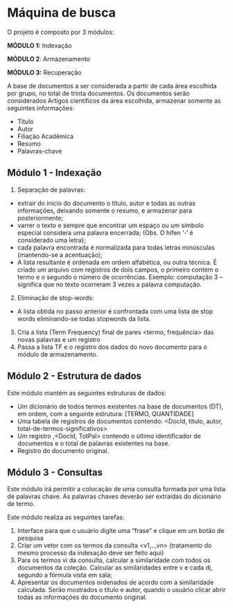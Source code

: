 # Máquina de busca

O projeto é composto por 3 módulos:

**MÓDULO 1:** Indexação

**MÓDULO 2**: Armazenamento

**MÓDULO 3:** Recuperação

A base de documentos a ser considerada a partir de cada área escolhida por grupo, no total de trinta documentos.
Os documentos serão considerados Artigos científicos da área escolhida, armazenar somente as seguintes informações:
* Título
* Autor
* Filiação Acadêmica
* Resumo
* Palavras-chave

## Módulo 1 - Indexação
1. Separação de palavras:
* extrair do início do documento o título, autor e todas as outras informações, deixando somente o resumo, e armazenar para posteriormente;
* varrer o texto e sempre que encontrar um espaço ou um símbolo especial considera uma palavra encerrada; (Obs. O hífen ‘-‘ é considerado uma letra);
* cada palavra encontrada é normalizada para todas letras minúsculas (mantendo-se a acentuação);
* A lista resultante é ordenada em ordem alfabética, ou outra técnica. É criado um arquivo com registros de dois campos, o primeiro contém o termo e o segundo o número de ocorrências. Exemplo: computação 3 – significa que no texto ocorreram 3 vezes a palavra computação.

2. Eliminação de stop-words:
* A lista obtida no passo anterior é confrontada com uma lista de stop words eliminando-se todas stopwords da lista.

3. Cria a lista (Term Frequency) final de pares <termo, frequência> das novas palavras e um registro
4. Passa a lista TF e o registro dos dados do novo documento para o módulo de armazenamento.

## Módulo 2 - Estrutura de dados
Este módulo mantém as seguintes estruturas de dados:

* Um dicionário de todos termos existentes na base de documentos (DT), em ordem, com a seguinte estrutura: [TERMO, QUANTIDADE]
* Uma tabela de registros de documentos contendo: <DocId, título, autor, total-de-termos-significativos>
* Um registro ,<DocId, TotPal> contendo o último identificador de documentos e o total de palavras existentes na base.
* Registro do documento original.

## Módulo 3 - Consultas
Este módulo irá permitir a colocação de uma consulta formada por uma lista de palavras chave. As palavras chaves deverão ser extraídas do dicionário de termo.

Este módulo realiza as seguintes tarefas:

1. Interface para que o usuário digite uma “frase” e clique em um botão de pesquisa 
2. Criar um vetor com os termos da consulta <v1,..,vn> (tratamento do mesmo processo da indexação deve ser feito aqui)
3. Para os termos vi da consulta, calcular a similaridade com todos os documentos da coleção. Calcular as similaridades entre v e cada di, segundo a fórmula vista em sala;
4. Apresentar os documentos ordenados de acordo com a similaridade calculada. Serão mostrados o título e autor, quando o usuário clicar abrir todas as informações do documento original.
